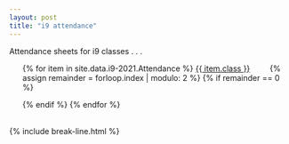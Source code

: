 ```yaml
---
layout: post
title: "i9 attendance"
---
```


Attendance sheets for i9 classes . . .

<div class="wrap">
  <ul style="list-style: none;">
    {% for item in site.data.i9-2021.Attendance %}
      <a href="{{ site.gdrive }}{{ item.link }}" class="stitches_btn">{{ item.class }}</a>
      &nbsp; &nbsp; &nbsp; &nbsp;
      {% assign remainder = forloop.index | modulo: 2 %}
      {% if remainder == 0 %} 
        </ul>
        <ul style="list-style: none;">
      {% endif %}
    {% endfor %}
  </ul>
</div>
<br>
{% include break-line.html %}
